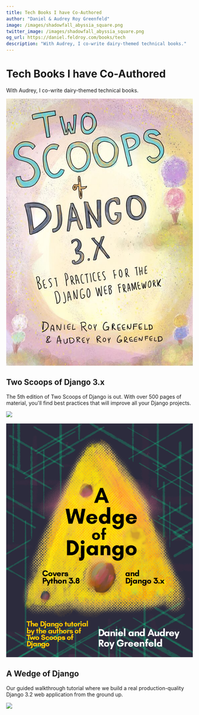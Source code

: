 ```yaml
---
title: Tech Books I have Co-Authored
author: "Daniel & Audrey Roy Greenfeld"
image: /images/shadowfall_abyssia_square.png
twitter_image: /images/shadowfall_abyssia_square.png
og_url: https://daniel.feldroy.com/books/tech
description: "With Audrey, I co-write dairy-themed technical books."
---
```


# Tech Books I have Co-Authored

With Audrey, I co-write dairy-themed technical books.

![Two Scoops of Django 3.x](/public/images/book-TSD3-800.jpg)

## Two Scoops of Django 3.x

The 5th edition of Two Scoops of Django is out. With over 500 pages of material, you'll find best practices that will improve all your Django projects.


<p>
<a
    href="https://transactions.sendowl.com/packages/772159/A329F48B/purchase"
    rel="nofollow"
>
    <img src="https://transactions.sendowl.com/assets/external/buy-now.png" />
</a>
</p>

![A Wedge of Django](/public/images/AWOD-2021-06-29-8x10-Wedge-Front_1080x.png)

## A Wedge of Django

Our guided walkthrough tutorial where we build a real
production-quality Django 3.2 web application from the ground up.

<p>
<a
    href="https://transactions.sendowl.com/packages/754641/749E0298/purchase"
    rel="nofollow"
>
    <img src="https://transactions.sendowl.com/assets/external/buy-now.png" />
</a>
</p>